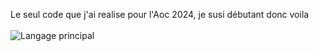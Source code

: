 Le seul code que j'ai realise pour l'Aoc 2024, je susi débutant donc voila <br><br>
![Langage principal](https://img.shields.io/badge/Langage-C-blue)

